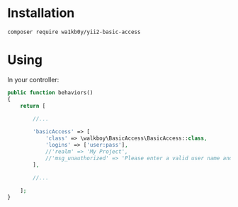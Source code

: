 # Installation

`composer require wa1kb0y/yii2-basic-access`


# Using

In your controller:

```php
public function behaviors()
{
    return [
    	
    	//...

        'basicAccess' => [
            'class' => \walkboy\BasicAccess\BasicAccess::class,
            'logins' => ['user:pass'],
            //'realm' => 'My Project',
            //'msg_unauthorized' => 'Please enter a valid user name and password to access.',
        ],
        
        //...

    ];
}
```
